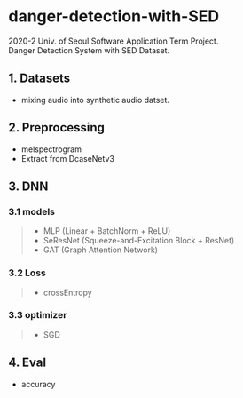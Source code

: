 # danger-detection-with-SED
2020-2 Univ. of Seoul Software Application Term Project.  
Danger Detection System with SED Dataset.

## 1. Datasets
- mixing audio into synthetic audio datset.

## 2. Preprocessing
- melspectrogram
- Extract from DcaseNetv3

## 3. DNN
### 3.1 models
> - MLP (Linear + BatchNorm + ReLU)
> - SeResNet (Squeeze-and-Excitation Block + ResNet)
> - GAT (Graph Attention Network)

### 3.2 Loss
> - crossEntropy

### 3.3 optimizer
> - SGD

## 4. Eval
- accuracy


